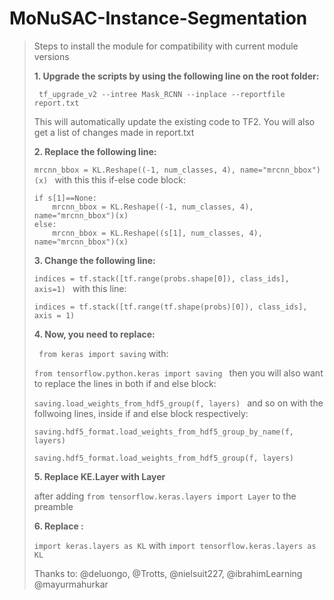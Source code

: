 # MoNuSAC-Instance-Segmentation

> Steps to install the module for compatibility with current module versions
> 
> **1. Upgrade the scripts by using the following line on the root folder:**
> 
> ` tf_upgrade_v2 --intree Mask_RCNN --inplace --reportfile report.txt`
> 
> This will automatically update the existing code to TF2. You will also get a list of changes made in report.txt
> 
> **2. Replace the following line:**
> 
> `mrcnn_bbox = KL.Reshape((-1, num_classes, 4), name="mrcnn_bbox")(x) ` with this this if-else code block:
> 
> ```
> if s[1]==None:
>     mrcnn_bbox = KL.Reshape((-1, num_classes, 4), name="mrcnn_bbox")(x)
> else:
>     mrcnn_bbox = KL.Reshape((s[1], num_classes, 4), name="mrcnn_bbox")(x)
> ```
> 
> **3. Change the following line:**
> 
> `indices = tf.stack([tf.range(probs.shape[0]), class_ids], axis=1) ` with this line:
> 
> `indices = tf.stack([tf.range(tf.shape(probs)[0]), class_ids], axis = 1)`
> 
> **4. Now, you need to replace:**
> 
> ` from keras import saving` with:
> 
> `from tensorflow.python.keras import saving ` then you will also want to replace the lines in both if and else block:
> 
> `saving.load_weights_from_hdf5_group(f, layers) ` and so on with the follwoing lines, inside if and else block respectively:
> 
> `saving.hdf5_format.load_weights_from_hdf5_group_by_name(f, layers)`
> 
> `saving.hdf5_format.load_weights_from_hdf5_group(f, layers)`
>
> **5. Replace KE.Layer with Layer**
> 
> after adding `from tensorflow.keras.layers import Layer` to the preamble
>
> **6. Replace :**
> 
> `import keras.layers as KL` with `import tensorflow.keras.layers as KL`
>
> Thanks to: @deluongo, @Trotts, @nielsuit227, @ibrahimLearning @mayurmahurkar
